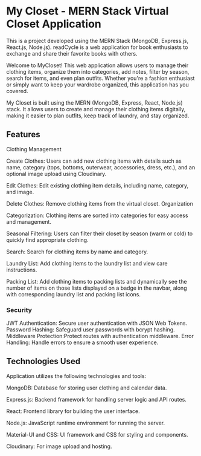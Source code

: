 # My Closet - MERN Stack Virtual Closet Application 

This is a project developed using the MERN Stack (MongoDB, Express.js, React.js, Node.js).
readCycle is a web application for book enthusiasts to exchange and share their favorite books with others.

Welcome to MyCloset! This web application allows users to manage their clothing items, organize them into categories, add notes, filter by season, search for items, and even plan outfits. Whether you're a fashion enthusiast or simply want to keep your wardrobe organized, this application has you covered.

My Closet is built using the MERN (MongoDB, Express, React, Node.js) stack. It allows users to create and manage their clothing items digitally, making it easier to plan outfits, keep track of laundry, and stay organized.

## Features

Clothing Management

Create Clothes: Users can add new clothing items with details such as name, category (tops, bottoms, outerwear, accessories, dress, etc.), and an optional image upload using Cloudinary.

Edit Clothes: Edit existing clothing item details, including name, category, and image.

Delete Clothes: Remove clothing items from the virtual closet. Organization

Categorization: Clothing items are sorted into categories for easy access and management.

Seasonal Filtering: Users can filter their closet by season (warm or cold) to quickly find appropriate clothing.

Search: Search for clothing items by name and category.

Laundry List: Add clothing items to the laundry list and view care instructions.

Packing List: Add clothing items to packing lists and dynamically see the number of items on those lists displayed on a badge in the navbar, along with corresponding laundry list and packing list icons.

### Security

  JWT Authentication: Secure user authentication with JSON Web Tokens.
  Password Hashing: Safeguard user passwords with bcrypt hashing.
  Middleware Protection:Protect routes with authentication middleware.
  Error Handling: Handle errors to ensure a smooth user experience.

## Technologies Used


Application utilizes the following technologies and tools:

MongoDB: Database for storing user clothing and calendar data.

Express.js: Backend framework for handling server logic and API routes.

React: Frontend library for building the user interface.

Node.js: JavaScript runtime environment for running the server.

Material-UI and CSS: UI framework and CSS for styling and components.

Cloudinary: For image upload and hosting.
 

